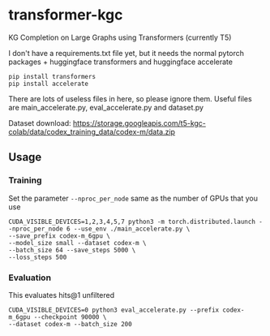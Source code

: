 # transformer-kgc
KG Completion on Large Graphs using Transformers (currently T5)

I don't have a requirements.txt file yet, but it needs the normal pytorch packages + huggingface transformers and huggingface accelerate

```
pip install transformers
pip install accelerate
```

There are lots of useless files in here, so please ignore them. Useful files are main_accelerate.py, eval_accelerate.py and dataset.py

Dataset download: https://storage.googleapis.com/t5-kgc-colab/data/codex_training_data/codex-m/data.zip

## Usage

### Training

Set the parameter `--nproc_per_node` same as the number of GPUs that you use

```
CUDA_VISIBLE_DEVICES=1,2,3,4,5,7 python3 -m torch.distributed.launch --nproc_per_node 6 --use_env ./main_accelerate.py \
--save_prefix codex-m_6gpu \
--model_size small --dataset codex-m \
--batch_size 64 --save_steps 5000 \
--loss_steps 500
```

### Evaluation

This evaluates hits@1 unfiltered

```
CUDA_VISIBLE_DEVICES=0 python3 eval_accelerate.py --prefix codex-m_6gpu --checkpoint 90000 \
--dataset codex-m --batch_size 200
```

